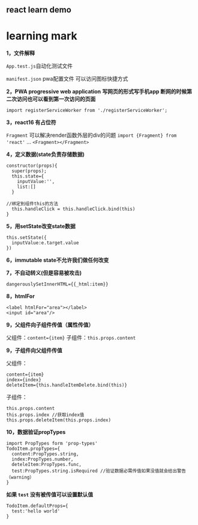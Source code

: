 ## react learn demo


# learning mark

**1，文件解释**

`App.test.js`自动化测试文件

`manifest.json` pwa配置文件 可以访问图标快捷方式

**2，PWA progressive web application**
**写网页的形式写手机app 断网的时候第二次访问也可以看到第一次访问的页面**

`import registerServiceWorker from './registerServiceWorker';`

**3，react16 有占位符**

`Fragment` 可以解决render函数外层的div的问题
`import {Fragment} from 'react'`
...
`<Fragment></Fragment>`

**4，定义数据(state负责存储数据)**

```
constructor(props){
  super(props);
  this.state={
    inputValue:'',
    list:[]
  }

//绑定到组件this的方法
  this.handleClick = this.handleClick.bind(this) 
}

```

**5，用setState改变state数据**

```
this.setState({
  inputValue:e.target.value
})
```

**6，immutable state不允许我们做任何改变**

**7，不自动转义(但是容易被攻击)**

`dangerouslySetInnerHTML={{_html:item}}`

**8，htmlFor**

```
<label htmlFor="area"></label>
<input id="area"/>
```

**9，父组件向子组件传值（属性传值）**

父组件：`content={item}`
子组件：`this.props.content`

**9，子组件向父组件传值**

父组件：

```
content={item} 
index={index}
deleteItem={this.handleItemDelete.bind(this)}
```

子组件：

```
this.props.content
this.props.index //获取index值
this.props.deleteItem(this.props.index)

``` 

**10，数据验证propTypes**

```
import PropTypes form 'prop-types'
TodoItem.propTypes={
  content:PropTypes.string,
  index:PropTypes.number,
  deteleItem:PropTypes.func,
  test:PropTypes.string.isRequired //验证数据必需传值如果没值就会给出警告（warning）
}
```

**如果 `test`  没有被传值可以设置默认值**

```
TodoItem.defaultProps={
  test:'hello world'
}

```





